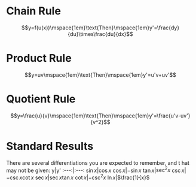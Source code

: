 # Chain Rule
$$y=f(u(x))\mspace{1em}\text{Then}\mspace{1em}y'=\frac{dy}{du}\times\frac{du}{dx}$$
# Product Rule
$$y=uv\mspace{1em}\text{Then}\mspace{1em}y'=u'v+uv'$$
# Quotient Rule
$$y=\frac{u}{v}\mspace{1em}\text{Then}\mspace{1em}y'=\frac{u'v-uv'}{v^2}$$
# Standard Results
There are several differentiations you are expected to remember, and t hat may not be given:
y|y'
:---:|:---:
$\sin{x}$|$\cos{x}$
$\cos{x}$|$-\sin{x}$
$\tan{x}$|$\sec^2{x}$
$\csc{x}$|$-\csc{x}\cot{x}$
$\sec{x}$|$\sec{x}\tan{x}$
$\cot{x}$|$-\csc^2{x}$
$\ln{x}$|$\frac{1}{x}$
